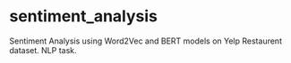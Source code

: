 # sentiment_analysis
Sentiment Analysis using Word2Vec and BERT models on Yelp Restaurent dataset. NLP task.

